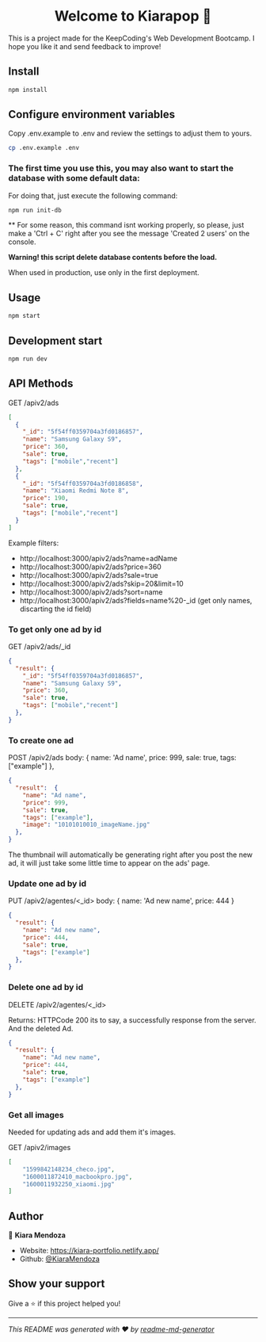 <h1 align="center">Welcome to Kiarapop 👋</h1>

This is a project made for the KeepCoding's Web Development Bootcamp. I hope you like it and send feedback to improve!

## Install

```sh
npm install
```

## Configure environment variables

Copy .env.example to .env and review the settings to adjust them to yours.

```sh
cp .env.example .env
```

### The first time you use this, you may also want to start the database with some default data:

For doing that, just execute the following command:

```sh
npm run init-db
```

** For some reason, this command isnt working properly, so please, just make a 'Ctrl + C' right after you see the message 'Created 2 users' on the console.

**Warning! this script delete database contents before the load.**

When used in production, use only in the first deployment.

## Usage

```sh
npm start
```

## Development start

```sh
npm run dev
```

## API Methods

GET /apiv2/ads

```json
[
  {
    "_id": "5f54ff0359704a3fd0186857",
    "name": "Samsung Galaxy S9",
    "price": 360,
    "sale": true,
    "tags": ["mobile","recent"]
  },
  {
    "_id": "5f54ff0359704a3fd0186858",
    "name": "Xiaomi Redmi Note 8",
    "price": 190,
    "sale": true,
    "tags": ["mobile","recent"]
  }
]
```

Example filters:

* http://localhost:3000/apiv2/ads?name=adName
* http://localhost:3000/apiv2/ads?price=360
* http://localhost:3000/apiv2/ads?sale=true
* http://localhost:3000/apiv2/ads?skip=20&limit=10
* http://localhost:3000/apiv2/ads?sort=name
* http://localhost:3000/apiv2/ads?fields=name%20-_id (get only names, discarting the id field)

### To get only one ad by id

GET /apiv2/ads/_id

```json
{
  "result": {
    "_id": "5f54ff0359704a3fd0186857",
    "name": "Samsung Galaxy S9",
    "price": 360,
    "sale": true,
    "tags": ["mobile","recent"]
  },
}
```

### To create one ad

POST /apiv2/ads body: { name: 'Ad name', price: 999, sale: true, tags: ["example"] },

```json
{
  "result":  { 
    "name": "Ad name",
    "price": 999, 
    "sale": true, 
    "tags": ["example"],
    "image": "10101010010_imageName.jpg"
  },
}

```

The thumbnail will automatically be generating right after you post the new ad, it will just take some little time to appear on the ads' page.

### Update one ad by id

PUT /apiv2/agentes/<_id> body: { name: 'Ad new name', price: 444 }

```json
{
  "result": { 
    "name": "Ad new name",
    "price": 444, 
    "sale": true, 
    "tags": ["example"] 
  },
}
```

### Delete one ad by id

DELETE /apiv2/agentes/<_id>

Returns: HTTPCode 200 its to say, a successfully response from the server. And the deleted Ad.

```json
{
  "result": { 
    "name": "Ad new name",
    "price": 444, 
    "sale": true, 
    "tags": ["example"] 
  },
}
```

### Get all images
Needed for updating ads and add them it's images.

GET /apiv2/images

```json
[
    "1599842148234_checo.jpg",
    "1600011872410_macbookpro.jpg",
    "1600011932250_xiaomi.jpg"
]
```

## Author

👤 **Kiara Mendoza**

* Website: https://kiara-portfolio.netlify.app/
* Github: [@KiaraMendoza](https://github.com/KiaraMendoza)

## Show your support

Give a ⭐️ if this project helped you!

***
_This README was generated with ❤️ by [readme-md-generator](https://github.com/kefranabg/readme-md-generator)_